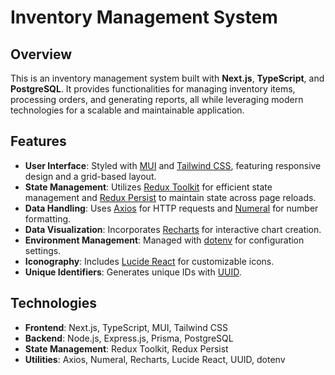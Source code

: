 # Inventory Management System

## Overview

This is an inventory management system built with **Next.js**, **TypeScript**, and **PostgreSQL**. It provides functionalities for managing inventory items, processing orders, and generating reports, all while leveraging modern technologies for a scalable and maintainable application.

## Features

- **User Interface**: Styled with [MUI](https://mui.com/) and [Tailwind CSS](https://tailwindcss.com/), featuring responsive design and a grid-based layout.
- **State Management**: Utilizes [Redux Toolkit](https://redux-toolkit.js.org/) for efficient state management and [Redux Persist](https://github.com/rt2zz/redux-persist) to maintain state across page reloads.
- **Data Handling**: Uses [Axios](https://axios-http.com/) for HTTP requests and [Numeral](http://numeraljs.com/) for number formatting.
- **Data Visualization**: Incorporates [Recharts](https://recharts.org/) for interactive chart creation.
- **Environment Management**: Managed with [dotenv](https://github.com/motdotla/dotenv) for configuration settings.
- **Iconography**: Includes [Lucide React](https://lucide.dev/) for customizable icons.
- **Unique Identifiers**: Generates unique IDs with [UUID](https://www.npmjs.com/package/uuid).

## Technologies

- **Frontend**: Next.js, TypeScript, MUI, Tailwind CSS
- **Backend**: Node.js, Express.js, Prisma, PostgreSQL
- **State Management**: Redux Toolkit, Redux Persist
- **Utilities**: Axios, Numeral, Recharts, Lucide React, UUID, dotenv

